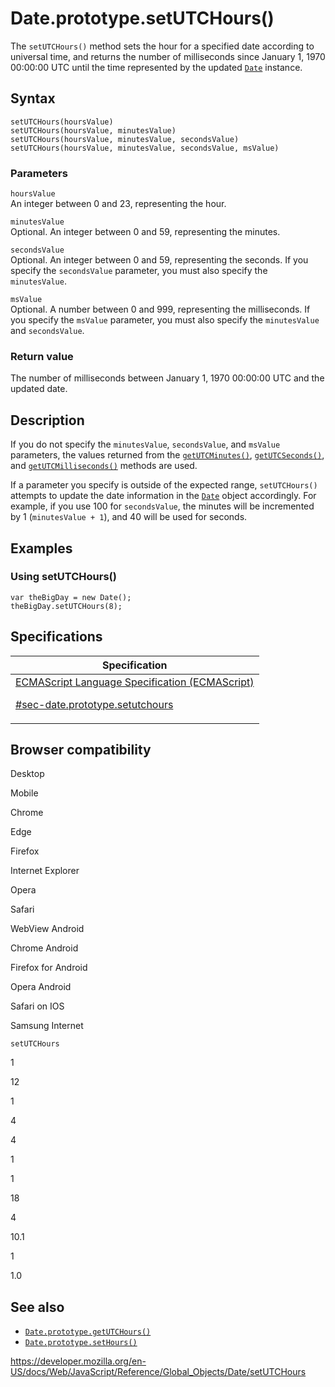 # Date.prototype.setUTCHours()

The `setUTCHours()` method sets the hour for a specified date according to universal time, and returns the number of milliseconds since January 1, 1970 00:00:00 UTC until the time represented by the updated [`Date`](../date) instance.

## Syntax

    setUTCHours(hoursValue)
    setUTCHours(hoursValue, minutesValue)
    setUTCHours(hoursValue, minutesValue, secondsValue)
    setUTCHours(hoursValue, minutesValue, secondsValue, msValue)

### Parameters

`hoursValue`  
An integer between 0 and 23, representing the hour.

`minutesValue`  
Optional. An integer between 0 and 59, representing the minutes.

`secondsValue`  
Optional. An integer between 0 and 59, representing the seconds. If you specify the `secondsValue` parameter, you must also specify the `minutesValue`.

`msValue`  
Optional. A number between 0 and 999, representing the milliseconds. If you specify the `msValue` parameter, you must also specify the `minutesValue` and `secondsValue`.

### Return value

The number of milliseconds between January 1, 1970 00:00:00 UTC and the updated date.

## Description

If you do not specify the `minutesValue`, `secondsValue`, and `msValue` parameters, the values returned from the [`getUTCMinutes()`](getutcminutes), [`getUTCSeconds()`](getutcseconds), and [`getUTCMilliseconds()`](getutcmilliseconds) methods are used.

If a parameter you specify is outside of the expected range, `setUTCHours()` attempts to update the date information in the [`Date`](../date) object accordingly. For example, if you use 100 for `secondsValue`, the minutes will be incremented by 1 (`minutesValue + 1`), and 40 will be used for seconds.

## Examples

### Using setUTCHours()

    var theBigDay = new Date();
    theBigDay.setUTCHours(8);

## Specifications

<table>
<thead>
<tr class="header">
<th>Specification</th>
</tr>
</thead>
<tbody>
<tr class="odd">
<td>
<a href="https://tc39.es/ecma262/#sec-date.prototype.setutchours">ECMAScript Language Specification (ECMAScript) 
<br/>

<span class="small">#sec-date.prototype.setutchours</span>
</a>
</td>
</tr>
</tbody>
</table>

## Browser compatibility

Desktop

Mobile

Chrome

Edge

Firefox

Internet Explorer

Opera

Safari

WebView Android

Chrome Android

Firefox for Android

Opera Android

Safari on IOS

Samsung Internet

`setUTCHours`

1

12

1

4

4

1

1

18

4

10.1

1

1.0

## See also

-   [`Date.prototype.getUTCHours()`](getutchours)
-   [`Date.prototype.setHours()`](sethours)

<a href="https://developer.mozilla.org/en-US/docs/Web/JavaScript/Reference/Global_Objects/Date/setUTCHours" class="_attribution-link">https://developer.mozilla.org/en-US/docs/Web/JavaScript/Reference/Global_Objects/Date/setUTCHours</a>
